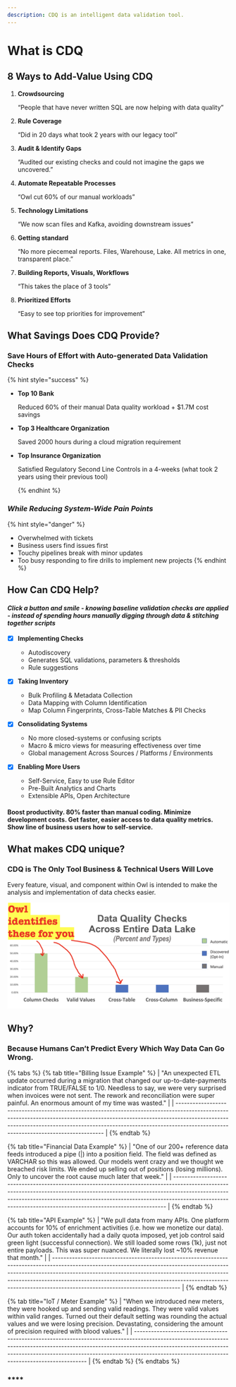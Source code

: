 ```yaml
---
description: CDQ is an intelligent data validation tool.
---
```


# What is CDQ

## 8 Ways to Add-Value Using CDQ

1.  **Crowdsourcing**

    “People that have never written SQL are now helping with data quality”&#x20;
2.  **Rule Coverage**

    “Did in 20 days what took 2 years with our legacy tool”&#x20;
3.  **Audit & Identify Gaps**&#x20;

    “Audited our existing checks and could not imagine the gaps we uncovered.”&#x20;
4.  **Automate Repeatable Processes**

    “Owl cut 60% of our manual workloads”&#x20;
5.  **Technology Limitations**&#x20;

    “We now scan files and Kafka, avoiding downstream issues”&#x20;
6.  **Getting standard** &#x20;

    “No more piecemeal reports. Files, Warehouse, Lake. All metrics in one, transparent place.”&#x20;
7.  **Building Reports, Visuals, Workflows**&#x20;

    “This takes the place of 3 tools”&#x20;
8.  **Prioritized Efforts**&#x20;

    “Easy to see top priorities for improvement”&#x20;

## What Savings Does CDQ Provide?&#x20;

### **Save Hours of Effort with Auto-generated Data Validation Checks**

{% hint style="success" %}
*   **Top 10 Bank**&#x20;

    Reduced 60% of their manual Data quality workload + $1.7M cost savings&#x20;


*   **Top 3 Healthcare Organization**&#x20;

    Saved 2000 hours during a cloud migration requirement


*   **Top Insurance Organization**&#x20;

    Satisfied Regulatory Second Line Controls in a 4-weeks (what took 2 years using their previous tool)

    &#x20;
{% endhint %}

### _**While Reducing System-Wide Pain Points**_

{% hint style="danger" %}
* Overwhelmed with tickets&#x20;
* Business users find issues first
* Touchy pipelines break with minor updates
* Too busy responding to fire drills to implement new projects
{% endhint %}

## How Can CDQ Help?

#### _Click a button and smile - knowing baseline validation checks are applied - instead of spending hours manually digging through data & stitching together scripts_

*   [x] **Implementing Checks**

    * Autodiscovery
    * Generates SQL validations, parameters & thresholds
    * Rule suggestions&#x20;


*   [x] **Taking Inventory**&#x20;

    * Bulk Profiling & Metadata Collection&#x20;
    * Data Mapping with Column Identification&#x20;
    * Map Column Fingerprints, Cross-Table Matches & PII Checks


*   [x] **Consolidating Systems**

    * No more closed-systems or confusing scripts
    * Macro & micro views for measuring effectiveness over time
    * Global management Across Sources / Platforms / Environments&#x20;


* [x] **Enabling More Users**
  * Self-Service, Easy to use Rule Editor&#x20;
  * Pre-Built Analytics and Charts&#x20;
  * Extensible APIs, Open Architecture

#### **Boost productivity. 80% faster than manual coding. Minimize development costs. Get faster, easier access to data quality metrics. Show line of business users how to self-service.**

## What **makes CDQ unique**?

### **CDQ is The Only Tool Business & Technical Users Will Love**&#x20;

Every feature, visual, and component within Owl is intended to make the analysis and implementation of data checks easier.

![](<../../../../../.gitbook/assets/Screenshot 2020-07-19 at 7.31.37 PM.png>)

## Why?

### Because Humans Can’t Predict Every Which Way Data Can Go Wrong.

{% tabs %}
{% tab title="Billing Issue Example" %}
| "An unexpected ETL update occurred during a migration that changed our up-to-date-payments indicator from TRUE/FALSE to 1/0. Needless to say, we were very surprised when invoices were not sent. The rework and reconciliation were super painful. An enormous amount of my time was wasted." |
| ---------------------------------------------------------------------------------------------------------------------------------------------------------------------------------------------------------------------------------------------------------------------------------------------- |
{% endtab %}

{% tab title="Financial Data Example" %}
| "One of our 200+ reference data feeds introduced a pipe (\|) into a position field. The field was defined as VARCHAR so this was allowed. Our models went crazy and we thought we breached risk limits. We ended up selling out of positions (losing millions). Only to uncover the root cause much later that week." |
| --------------------------------------------------------------------------------------------------------------------------------------------------------------------------------------------------------------------------------------------------------------------------------------------------------------------- |
{% endtab %}

{% tab title="API Example" %}
| "We pull data from many APIs. One platform accounts for 10% of enrichment activities (i.e. how we monetize our data). Our auth token accidentally had a daily quota imposed, yet job control said green light (successful connection). We still loaded some rows (1k), just not entire payloads. This was super nuanced. We literally lost \~10% revenue that month." |
| --------------------------------------------------------------------------------------------------------------------------------------------------------------------------------------------------------------------------------------------------------------------------------------------------------------------------------------------------------------------- |
{% endtab %}

{% tab title="IoT / Meter Example" %}
| "When we introduced new meters, they were hooked up and sending valid readings. They were valid values within valid ranges. Turned out their default setting was rounding the actual values and we were losing precision. Devastating, considering the amount of precision required with blood values." |
| ------------------------------------------------------------------------------------------------------------------------------------------------------------------------------------------------------------------------------------------------------------------------------------------------------- |
{% endtab %}
{% endtabs %}



### ****
